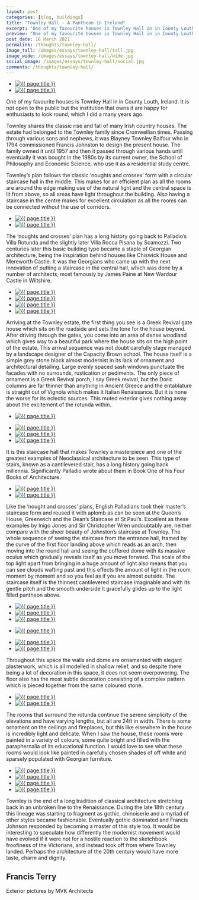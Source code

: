 ```yaml
---
layout: post
categories: [blog, buildings]
title: "Townley Hall - A Pantheon in Ireland"
excerpt: "One of my favourite houses is Townley Hall in in County Louth, Ireland. It is not open to the public but the institution that owns it are happy for enthusiasts to look round, which I did a many years ago."
preview: "One of my favourite houses is Townley Hall in in County Louth, Ireland. It is not open to the public but the institution that owns it are happy for enthusiasts to look round, which I did a many years ago."
post_date: 16 March 2021
permalink: /thoughts/townley-hall/
image_tall: /images/essays/townley-hall/tall.jpg
image_wide: /images/essays/townley-hall/wide.jpg
social_image: /images/essays/townley-hall/social.jpg
comments: /thoughts/townley-hall/
---
```


<ul class="list">
	<li class="townley-2-3">
		<a class="fancybox" rel="group" href="/images/essays/townley-hall/01.jpg">
			<img class="lazy" src="/images/essays/townley-hall/01.jpg" alt="{{ page.title }}" />
		</a>
	</li>
	<li class="townley-1-3">
		<a class="fancybox" rel="group" href="/images/essays/townley-hall/02.jpg">
			<img class="lazy" src="/images/essays/townley-hall/thumbs/02a.jpg" alt="{{ page.title }}" />
		</a>
	</li>
</ul>

One of my favourite houses is Townley Hall in in County Louth, Ireland. It is not open to the public but the institution that owns it are happy for enthusiasts to look round, which I did a many years ago.

Townley shares the classic rise and fall of many Irish country houses. The estate had belonged to the Townley family since Cromwellian times. Passing through various sons and nephews, it was Blayney Townley Balfour who in 1794 commissioned Francis Johnston to design the present house. The family owned it until 1957 and then it passed through various hands until eventually it was bought in the 1980s by its current owner, the School of Philosophy and Economic Science, who use it as a residential study centre.

Townley’s plan follows the classic ‘noughts and crosses’ form with a circular staircase hall in the middle. This makes for an efficient plan as all the rooms are around the edge making use of the natural light and the central space is lit from above, so all areas have light throughout the building. Also having a staircase in the centre makes for excellent circulation as all the rooms can be connected without the use of corridors.

<ul class="list">
	<li class="half">
		<a class="fancybox" rel="group" href="/images/essays/townley-hall/03.jpg">
			<img class="lazy" src="/images/essays/townley-hall/thumbs/03.jpg" alt="{{ page.title }}" />
		</a>
	</li>
	<li class="half">
		<a class="fancybox" rel="group" href="/images/essays/townley-hall/04.jpg">
			<img class="lazy" src="/images/essays/townley-hall/04.jpg" alt="{{ page.title }}" />
		</a>
	</li>
</ul>

The ‘noughts and crosses’ plan has a long history going back to Palladio’s Villa Rotunda and the slightly later Villa Rocca Pisana by Scamozzi. Two centuries later this basic building type became a staple of Georgian architecture, being the inspiration behind houses like Chiswick House and Mereworth Castle. It was the Georgians who came up with the next innovation of putting a staircase in the central hall, which was done by a number of architects, most famously by James Paine at New Wardour Castle in Wiltshire.

<ul class="list">
	<li class="half">
		<a class="fancybox" rel="group" href="/images/essays/townley-hall/05.jpg">
			<img class="lazy" src="/images/essays/townley-hall/thumbs/05.jpg" alt="{{ page.title }}" />
		</a>
	</li>
	<li class="half">
		<a class="fancybox" rel="group" href="/images/essays/townley-hall/06.jpg">
			<img class="lazy" src="/images/essays/townley-hall/thumbs/06.jpg" alt="{{ page.title }}" />
		</a>
	</li>
	<li class="half">
		<a class="fancybox" rel="group" href="/images/essays/townley-hall/07.jpg">
			<img class="lazy" src="/images/essays/townley-hall/thumbs/07.jpg" alt="{{ page.title }}" />
		</a>
	</li>
	<li class="half">
		<a class="fancybox" rel="group" href="/images/essays/townley-hall/08.jpg">
			<img class="lazy" src="/images/essays/townley-hall/thumbs/08.jpg" alt="{{ page.title }}" />
		</a>
	</li>
</ul>

Arriving at the Townley estate, the first thing you see is a Greek Revival gate house which sits on the roadside and sets the tone for the house beyond. After driving through the gates, you come into an area of dense woodland which gives way to a beautiful park where the house sits on the high point of the estate. This arrival sequence was not doubt carefully stage managed by a landscape designer of the Capacity Brown school. The house itself is a simple grey stone block almost modernist in its lack of ornament and architectural detailing. Large evenly spaced sash windows punctuate the facades with no surrounds, rustication or pediments. The only piece of ornament is a Greek Revival porch; I say Greek revival, but the Doric columns are far thinner than anything in Ancient Greece and the entablature is straight out of Vignola which makes it Italian Renaissance. But it is none the worse for its eclectic sources. This muted exterior gives nothing away about the excitement of the rotunda within.

<ul class="list">
	<li class="full">
		<a class="fancybox" rel="group" href="/images/essays/townley-hall/09.jpg">
			<img class="lazy" src="/images/essays/townley-hall/thumbs/09.jpg" alt="{{ page.title }}" />
		</a>
	</li>
</ul>
<ul class="list">
	<li class="third">
		<a class="fancybox" rel="group" href="/images/essays/townley-hall/10.jpg">
			<img class="lazy" src="/images/essays/townley-hall/thumbs/10.jpg" alt="{{ page.title }}" />
		</a>
	</li>
	<li class="third">
		<a class="fancybox" rel="group" href="/images/essays/townley-hall/11.jpg">
			<img class="lazy" src="/images/essays/townley-hall/thumbs/11.jpg" alt="{{ page.title }}" />
		</a>
	</li>
	<li class="third">
		<a class="fancybox" rel="group" href="/images/essays/townley-hall/12.jpg">
			<img class="lazy" src="/images/essays/townley-hall/thumbs/12.jpg" alt="{{ page.title }}" />
		</a>
	</li>
</ul>

It is this staircase hall that makes Townley a masterpiece and one of the greatest examples of Neoclassical architecture to be seen. This type of stairs, known as a cantilevered stair, has a long history going back millennia. Significantly Palladio wrote about them in Book One of his Four Books of Architecture.

<ul class="list">
	<li class="half">
		<a class="fancybox" rel="group" href="/images/essays/townley-hall/13.jpg">
			<img class="lazy" src="/images/essays/townley-hall/thumbs/13.jpg" alt="{{ page.title }}" />
		</a>
	</li>
	<li class="half">
		<a class="fancybox" rel="group" href="/images/essays/townley-hall/14.jpg">
			<img class="lazy" src="/images/essays/townley-hall/14.jpg" alt="{{ page.title }}" />
		</a>
	</li>
</ul>

Like the ‘nought and crosses’ plans, English Palladians took their master’s staircase form and reused it with aplomb as can be seen at the Queen’s House, Greenwich and the Dean’s Staircase at St Paul’s. Excellent as these examples by Inigo Jones and Sir Christopher Wren undoubtably are, neither compare with the sheer beauty of Johnston’s staircase at Townley. The whole sequence of seeing the staircase from the entrance hall, framed by the curve of the first floor landing above which reads as an arch, then moving into the round hall and seeing the coffered dome with its massive oculus which gradually reveals itself as you move forward. The scale of the top light apart from bringing in a huge amount of light also means that you can see clouds wafting past and this effects the amount of light in the room moment by moment and so you feel as if you are almost outside. The staircase itself is the thinnest cantilevered staircase imaginable and with its gentle pitch and the smooth underside it gracefully glides up to the light filled pantheon above. 

<ul class="list">
	<li class="third">
		<a class="fancybox" rel="group" href="/images/essays/townley-hall/15.jpg">
			<img class="lazy" src="/images/essays/townley-hall/thumbs/15.jpg" alt="{{ page.title }}" />
		</a>
	</li>
	<li class="third">
		<a class="fancybox" rel="group" href="/images/essays/townley-hall/16.jpg">
			<img class="lazy" src="/images/essays/townley-hall/thumbs/16.jpg" alt="{{ page.title }}" />
		</a>
	</li>
	<li class="third">
		<a class="fancybox" rel="group" href="/images/essays/townley-hall/17.jpg">
			<img class="lazy" src="/images/essays/townley-hall/thumbs/17.jpg" alt="{{ page.title }}" />
		</a>
	</li>
</ul>
<ul class="list">
	<li class="full">
		<a class="fancybox" rel="group" href="/images/essays/townley-hall/18.jpg">
			<img class="lazy" src="/images/essays/townley-hall/thumbs/18.jpg" alt="{{ page.title }}" />
		</a>
	</li>
</ul>
<ul class="list">
	<li class="half">
		<a class="fancybox" rel="group" href="/images/essays/townley-hall/19.jpg">
			<img class="lazy" src="/images/essays/townley-hall/thumbs/19.jpg" alt="{{ page.title }}" />
		</a>
	</li>
	<li class="half">
		<a class="fancybox" rel="group" href="/images/essays/townley-hall/20.jpg">
			<img class="lazy" src="/images/essays/townley-hall/thumbs/20.jpg" alt="{{ page.title }}" />
		</a>
	</li>
</ul>

Throughout this space the walls and dome are ornamented with elegant plasterwork, which is all modelled in shallow relief, and so despite there being a lot of decoration in this space, it does not seem overpowering. The floor also has the most subtle decoration consisting of a complex pattern which is pieced together from the same coloured stone.

<ul class="list">
	<li class="half">
		<a class="fancybox" rel="group" href="/images/essays/townley-hall/21.jpg">
			<img class="lazy" src="/images/essays/townley-hall/thumbs/21.jpg" alt="{{ page.title }}" />
		</a>
	</li>
	<li class="half">
		<a class="fancybox" rel="group" href="/images/essays/townley-hall/22.jpg">
			<img class="lazy" src="/images/essays/townley-hall/thumbs/22.jpg" alt="{{ page.title }}" />
		</a>
	</li>
</ul>

The rooms that surround the rotunda continue the serene simplicity of the elevations and have varying lengths, but all are 24ft in width. There is some ornament on the ceilings and fireplaces, but this like elsewhere in the house is incredibly light and delicate. When I saw the house, these rooms were painted in a variety of colours, some quite bright and filled with the paraphernalia of its educational function. I would love to see what these rooms would look like painted in carefully chosen shades of off white and sparsely populated with Georgian furniture.

<ul class="list">
	<li class="half">
		<a class="fancybox" rel="group" href="/images/essays/townley-hall/23.jpg">
			<img class="lazy" src="/images/essays/townley-hall/thumbs/23.jpg" alt="{{ page.title }}" />
		</a>
	</li>
	<li class="half">
		<a class="fancybox" rel="group" href="/images/essays/townley-hall/24.jpg">
			<img class="lazy" src="/images/essays/townley-hall/thumbs/24.jpg" alt="{{ page.title }}" />
		</a>
	</li>
	<li class="half">
		<a class="fancybox" rel="group" href="/images/essays/townley-hall/25.jpg">
			<img class="lazy" src="/images/essays/townley-hall/thumbs/25.jpg" alt="{{ page.title }}" />
		</a>
	</li>
	<li class="half">
		<a class="fancybox" rel="group" href="/images/essays/townley-hall/26.jpg">
			<img class="lazy" src="/images/essays/townley-hall/thumbs/26.jpg" alt="{{ page.title }}" />
		</a>
	</li>
</ul>

Townley is the end of a long tradition of classical architecture stretching back in an unbroken line to the Renaissance. During the late 18th century this lineage was starting to fragment as gothic, chinoiserie and a myriad of other styles became fashionable. Eventually gothic dominated and Francis Johnson responded by becoming a master of this style too. It would be interesting to speculate how differently the modernist movement would have evolved if it were not for a hostile reaction to the sketchbook froofiness of the Victorians, and instead took off from where Townley landed. Perhaps the architecture of the 20th century would have more taste, charm and dignity.

## Francis Terry

<p class="small">Exterior pictures by MVK Architects</p>